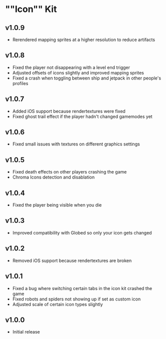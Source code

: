 # ""Icon"" Kit
## v1.0.9
- Rerendered mapping sprites at a higher resolution to reduce artifacts

## v1.0.8
- Fixed the player not disappearing with a level end trigger
- Adjusted offsets of icons slightly and improved mapping sprites
- Fixed a crash when toggling between ship and jetpack in other people's profiles

## v1.0.7
- Added iOS support because rendertextures were fixed
- Fixed ghost trail effect if the player hadn't changed gamemodes yet

## v1.0.6
- Fixed small issues with textures on different graphics settings

## v1.0.5
- Fixed death effects on other players crashing the game
- Chroma Icons detection and disablation

## v1.0.4
- Fixed the player being visible when you die

## v1.0.3
- Improved compatibility with Globed so only your icon gets changed

## v1.0.2
- Removed iOS support because rendertextures are broken

## v1.0.1
- Fixed a bug where switching certain tabs in the icon kit crashed the game
- Fixed robots and spiders not showing up if set as custom icon
- Adjusted scale of certain icon types slightly

## v1.0.0
- Initial release
